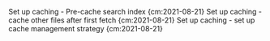 
Set up caching - Pre-cache search index {cm:2021-08-21}
Set up caching - cache other files after first fetch {cm:2021-08-21}
Set up caching - set up cache management strategy {cm:2021-08-21}